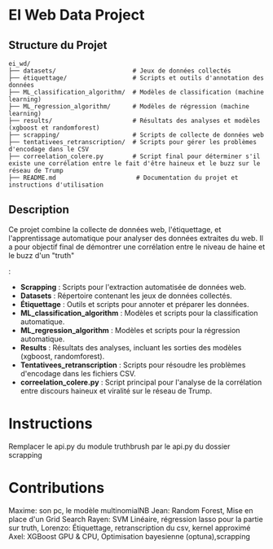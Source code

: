 # EI Web Data Project

## Structure du Projet

```
ei_wd/
├── datasets/                     # Jeux de données collectés
├── étiquettage/                  # Scripts et outils d'annotation des données
├── ML_classification_algorithm/  # Modèles de classification (machine learning)
├── ML_regression_algorithm/      # Modèles de régression (machine learning)
├── results/                      # Résultats des analyses et modèles (xgboost et randomforest)
├── scrapping/                    # Scripts de collecte de données web
├── tentativees_retranscription/  # Scripts pour gérer les problèmes d'encodage dans le CSV
├── correelation_colere.py        # Script final pour déterminer s'il existe une corrélation entre le fait d'être haineux et le buzz sur le réseau de Trump
├── README.md                      # Documentation du projet et instructions d'utilisation
```



## Description

Ce projet combine la collecte de données web, l'étiquettage, et l'apprentissage automatique pour analyser des données extraites du web. 
Il a pour objectif final de démontrer une corrélation entre le niveau de haine et le buzz d'un "truth"

:

- **Scrapping** : Scripts pour l'extraction automatisée de données web.
- **Datasets** : Répertoire contenant les jeux de données collectés.
- **Étiquettage** : Outils et scripts pour annoter et préparer les données.
- **ML_classification_algorithm** : Modèles et scripts pour la classification automatique.
- **ML_regression_algorithm** : Modèles et scripts pour la régression automatique.
- **Results** : Résultats des analyses, incluant les sorties des modèles (xgboost, randomforest).
- **Tentativees_retranscription** : Scripts pour résoudre les problèmes d'encodage dans les fichiers CSV.
- **correelation_colere.py** : Script principal pour l'analyse de la corrélation entre discours haineux et viralité sur le réseau de Trump.

# Instructions

Remplacer le api.py du module truthbrush par le api.py du dossier scrapping

# Contributions


Maxime: son pc, le modèle multinomialNB
Jean: Random Forest, Mise en place d'un Grid Search
Rayen: SVM Linéaire, régression lasso pour la partie sur truth,
Lorenzo: Étiquettage, retranscription du csv, kernel approximé
Axel: XGBoost GPU & CPU, Optimisation bayesienne (optuna),scrapping




